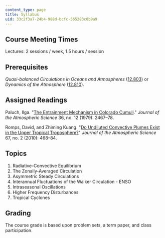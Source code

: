```yaml
---
content_type: page
title: Syllabus
uid: 33c2f3a7-24b4-988d-bcfc-565283c0b9a9
---
```


Course Meeting Times
--------------------

Lectures: 2 sessions / week, 1.5 hours / session

Prerequisites
-------------

_Quasi-balanced Circulations in Oceans and Atmospheres_ ([12.803](/courses/12-803-quasi-balanced-circulations-in-oceans-and-atmospheres-fall-2009)) or _Dynamics of the Atmosphere_ ([12.810](/courses/12-810-dynamics-of-the-atmosphere-spring-2008)).

Assigned Readings
-----------------

Paluch, Ilga. "[The Entrainment Mechanism in Colorado Cumuli](http://dx.doi.org/10.1175/1520-0469(1979)036%3C2467:TEMICC%3E2.0.CO;2)." _Journal of the Atmospheric Science_ 36, no. 12 (1979): 2467–78.

Romps, David, and Zhiming Kuang. "[Do Undiluted Convective Plumes Exist in the Upper Tropical Troposphere?](http://dx.doi.org/10.1175/2009JAS3184.1)" _Journal of the Atmospheric Science_ 67, no. 2 (2010): 468–84.

Topics
------

1.  Radiative-Convective Equilibrium
2.  The Zonally-Averaged Circulation
3.  Asymmetric Steady Circulations
4.  Interannual Fluctuations of the Walker Circulation - ENSO
5.  Intraseasonal Oscillations
6.  Higher Frequency Disturbances
7.  Tropical Cyclones

Grading
-------

The course grade is based upon problem sets, a term paper, and class participation.